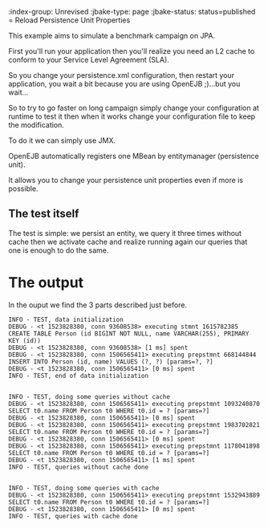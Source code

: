 :index-group:  Unrevised
:jbake-type: page
:jbake-status: status=published
= Reload Persistence Unit Properties


This example aims to simulate a benchmark campaign on JPA.

First you'll run your application then you'll realize you need an L2 cache to conform to your Service Level Agreement (SLA).

So you change your persistence.xml configuration, then restart your application,
you wait a bit because you are using OpenEJB ;)...but you wait...

So to try to go faster on long campaign simply change your configuration at runtime to test it then when it works change
your configuration file to keep the modification.

To do it we can simply use JMX.

OpenEJB automatically registers one MBean by entitymanager (persistence unit).

It allows you to change your persistence unit properties even if more is possible.

## The test itself

The test is simple: we persist an entity, we query it three times without cache then we activate cache and realize
running again our queries that one is enough to do the same.

# The output

In the ouput we find the 3 parts described just before.

    INFO - TEST, data initialization
    DEBUG - <t 1523828380, conn 93608538> executing stmnt 1615782385 CREATE TABLE Person (id BIGINT NOT NULL, name VARCHAR(255), PRIMARY KEY (id))
    DEBUG - <t 1523828380, conn 93608538> [1 ms] spent
    DEBUG - <t 1523828380, conn 1506565411> executing prepstmnt 668144844 INSERT INTO Person (id, name) VALUES (?, ?) [params=?, ?]
    DEBUG - <t 1523828380, conn 1506565411> [0 ms] spent
    INFO - TEST, end of data initialization


    INFO - TEST, doing some queries without cache
    DEBUG - <t 1523828380, conn 1506565411> executing prepstmnt 1093240870 SELECT t0.name FROM Person t0 WHERE t0.id = ? [params=?]
    DEBUG - <t 1523828380, conn 1506565411> [0 ms] spent
    DEBUG - <t 1523828380, conn 1506565411> executing prepstmnt 1983702821 SELECT t0.name FROM Person t0 WHERE t0.id = ? [params=?]
    DEBUG - <t 1523828380, conn 1506565411> [0 ms] spent
    DEBUG - <t 1523828380, conn 1506565411> executing prepstmnt 1178041898 SELECT t0.name FROM Person t0 WHERE t0.id = ? [params=?]
    DEBUG - <t 1523828380, conn 1506565411> [1 ms] spent
    INFO - TEST, queries without cache done


    INFO - TEST, doing some queries with cache
    DEBUG - <t 1523828380, conn 1506565411> executing prepstmnt 1532943889 SELECT t0.name FROM Person t0 WHERE t0.id = ? [params=?]
    DEBUG - <t 1523828380, conn 1506565411> [0 ms] spent
    INFO - TEST, queries with cache done
